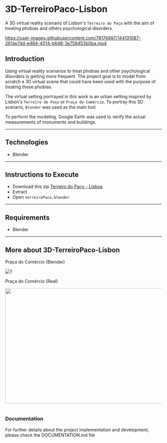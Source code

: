 # 3D-TerreiroPaco-Lisbon

A 3D virtual reality scenario of Lisbon's `Terreiro do Paço` with the aim of treating phobias and others
psychological disorders.


https://user-images.githubusercontent.com/78174997/144131087-261ae7dd-e464-4014-b648-3e758453b0ba.mp4


## Introduction

Using virtual reality scenarios to treat phobias and other
psychological disorders is getting more frequent. The project goal is to
model from scratch a 3D virtual scene that could have been used with the purpose of
treating these phobias.

The virtual setting portrayed in this work is an urban setting inspired by Lisbon's `Terreiro do Paço` or `Praça do Comércio`.
To portray this 3D scenario, `Blender` was used as the main tool.

To perform the modeling, Google Earth was used to verify the actual measurements of monuments and buildings.

---

## Technologies

- Blender

---

## Instructions to Execute

- Download this zip [Terreiro do Paço - Lisboa](https://drive.google.com/file/d/1qBDZS8vcQc0IF9ftoRGI25hRdBCtIOGc/view?usp=sharing)
- Extract 
- Open `terreiroPaco.blender`

---

## Requirements

- Blender

---

## More about 3D-TerreiroPaco-Lisbon


Praça do Comércio (Blender)

![1](https://user-images.githubusercontent.com/78174997/147681421-631dd0fc-cc1c-47bd-aaca-2f27f2213fb8.png)


Praça do Comércio (Real)

<img src="https://user-images.githubusercontent.com/78174997/147690753-3e29967b-5794-4705-a4e1-35f1f9273a34.jpg" width="760" height="370"/>



#

### Documentation

For further details about the project implementation and development, please check the DOCUMENTATION.md file

# 
